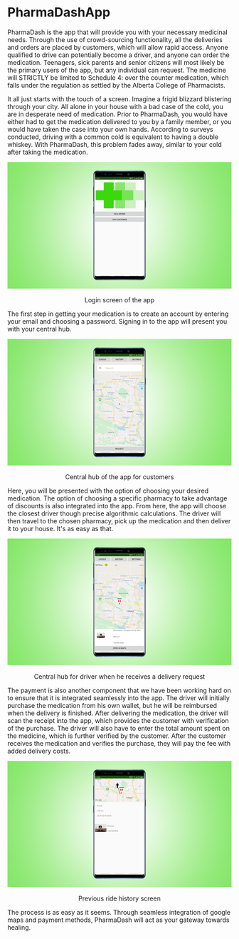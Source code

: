 # PharmaDashApp

PharmaDash is the app that will provide you with your necessary medicinal needs. Through the use of crowd-sourcing functionality, all the deliveries and orders are placed by customers, which will allow rapid access. Anyone qualified to drive can potentially become a driver, and anyone can order the medication. Teenagers, sick parents and senior citizens will most likely be the primary users of the app, but any individual can request. The medicine will STRICTLY be limited to Schedule 4: over the counter medication, which falls under the regulation as settled by the Alberta College of Pharmacists.

It all just starts with the touch of a screen. Imagine a frigid blizzard blistering through your city. All alone in your house with a bad case of the cold, you are in desperate need of medication. Prior to PharmaDash, you would have either had to get the medication delivered to you by a family member, or you would have taken the case into your own hands. According to surveys conducted, driving with a common cold is equivalent to having a double whiskey.  With PharmaDash, this problem fades away, similar to your cold after taking the medication.

<p align="center">
  <img src="login_screen.png" alt="drawing" class="center"/>
</p>
<p align="center"> Login screen of the app </p>


The first step in getting your medication is to create an account by entering your email and choosing a password. Signing in to the app will present you with your central hub. 

<p align="center">
  <img src="main_customer_page.png" alt="drawing" class="center"/>
</p>
<p align="center"> Central hub of the app for customers </p>


 Here, you will be presented with the option of choosing your desired medication.  The option of choosing a specific pharmacy to take advantage of discounts is also integrated into the app. From here, the app will choose the closest driver though precise algorithmic calculations. The driver will then travel to the chosen pharmacy, pick up the medication and then deliver it to your house. It's as easy as that.
 
 
<p align="center">
  <img src="main_driver_page.png" alt="drawing" class="center"/>
</p>
<p align="center"> Central hub for driver when he receives a delivery request </p>


The payment is also another component that we have been working hard on to ensure that it is integrated seamlessly into the app. The driver will initially purchase the medication from his own wallet, but he will be reimbursed when the delivery is finished. After delivering the medication, the driver will scan the receipt into the app, which provides the customer with verification of the purchase. The driver will also have to enter the total amount spent on the medicine, which is further verified by the customer. After the customer receives the medication and verifies the purchase, they will pay the fee with added delivery costs.

<p align="center">
  <img src="ride_history.png" alt="drawing" class="center"/>
</p>
<p align="center"> Previous ride history screen </p>


The process is as easy as it seems. Through seamless integration of google maps and payment methods, PharmaDash will act as your gateway towards healing. 
